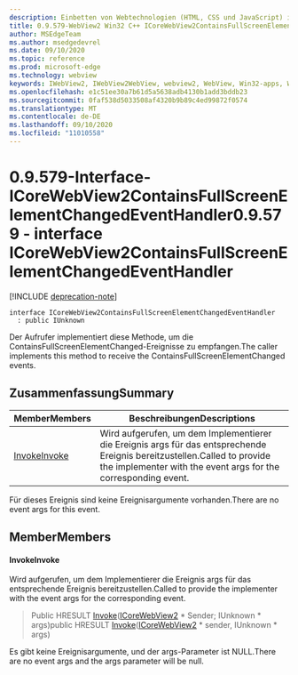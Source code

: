 ```yaml
---
description: Einbetten von Webtechnologien (HTML, CSS und JavaScript) in ihre systemeigenen Anwendungen mit dem Microsoft Edge WebView2-Steuerelement
title: 0.9.579-WebView2 Win32 C++ ICoreWebView2ContainsFullScreenElementChangedEventHandler
author: MSEdgeTeam
ms.author: msedgedevrel
ms.date: 09/10/2020
ms.topic: reference
ms.prod: microsoft-edge
ms.technology: webview
keywords: IWebView2, IWebView2WebView, webview2, WebView, Win32-apps, Win32, Edge, ICoreWebView2, ICoreWebView2Controller, Browser-Steuerelement, Edge-HTML, ICoreWebView2ContainsFullScreenElementChangedEventHandler
ms.openlocfilehash: e1c51ee30a7b61d5a5638adb4130b1add3bddb23
ms.sourcegitcommit: 0faf538d5033508af4320b9b89c4ed99872f0574
ms.translationtype: MT
ms.contentlocale: de-DE
ms.lasthandoff: 09/10/2020
ms.locfileid: "11010558"
---
```

# <span data-ttu-id="ea1fd-104">0.9.579-Interface-ICoreWebView2ContainsFullScreenElementChangedEventHandler</span><span class="sxs-lookup"><span data-stu-id="ea1fd-104">0.9.579 - interface ICoreWebView2ContainsFullScreenElementChangedEventHandler</span></span> 

[!INCLUDE [deprecation-note](../../includes/deprecation-note.md)]

```
interface ICoreWebView2ContainsFullScreenElementChangedEventHandler
  : public IUnknown
```

<span data-ttu-id="ea1fd-105">Der Aufrufer implementiert diese Methode, um die ContainsFullScreenElementChanged-Ereignisse zu empfangen.</span><span class="sxs-lookup"><span data-stu-id="ea1fd-105">The caller implements this method to receive the ContainsFullScreenElementChanged events.</span></span>

## <span data-ttu-id="ea1fd-106">Zusammenfassung</span><span class="sxs-lookup"><span data-stu-id="ea1fd-106">Summary</span></span>

 <span data-ttu-id="ea1fd-107">Member</span><span class="sxs-lookup"><span data-stu-id="ea1fd-107">Members</span></span>                        | <span data-ttu-id="ea1fd-108">Beschreibungen</span><span class="sxs-lookup"><span data-stu-id="ea1fd-108">Descriptions</span></span>
--------------------------------|---------------------------------------------
[<span data-ttu-id="ea1fd-109">Invoke</span><span class="sxs-lookup"><span data-stu-id="ea1fd-109">Invoke</span></span>](#invoke) | <span data-ttu-id="ea1fd-110">Wird aufgerufen, um dem Implementierer die Ereignis args für das entsprechende Ereignis bereitzustellen.</span><span class="sxs-lookup"><span data-stu-id="ea1fd-110">Called to provide the implementer with the event args for the corresponding event.</span></span>

<span data-ttu-id="ea1fd-111">Für dieses Ereignis sind keine Ereignisargumente vorhanden.</span><span class="sxs-lookup"><span data-stu-id="ea1fd-111">There are no event args for this event.</span></span>

## <span data-ttu-id="ea1fd-112">Member</span><span class="sxs-lookup"><span data-stu-id="ea1fd-112">Members</span></span>

#### <span data-ttu-id="ea1fd-113">Invoke</span><span class="sxs-lookup"><span data-stu-id="ea1fd-113">Invoke</span></span> 

<span data-ttu-id="ea1fd-114">Wird aufgerufen, um dem Implementierer die Ereignis args für das entsprechende Ereignis bereitzustellen.</span><span class="sxs-lookup"><span data-stu-id="ea1fd-114">Called to provide the implementer with the event args for the corresponding event.</span></span>

> <span data-ttu-id="ea1fd-115">Public HRESULT [Invoke](#invoke)([ICoreWebView2](icorewebview2.md) \* Sender; IUnknown \* args)</span><span class="sxs-lookup"><span data-stu-id="ea1fd-115">public HRESULT [Invoke](#invoke)([ICoreWebView2](icorewebview2.md) \* sender, IUnknown \* args)</span></span>

<span data-ttu-id="ea1fd-116">Es gibt keine Ereignisargumente, und der args-Parameter ist NULL.</span><span class="sxs-lookup"><span data-stu-id="ea1fd-116">There are no event args and the args parameter will be null.</span></span>

